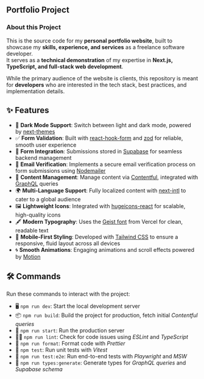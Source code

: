 ## Portfolio Project

### About this Project

This is the source code for my **personal portfolio website**, built to showcase my **skills, experience, and services** as a freelance software developer.  
It serves as a **technical demonstration** of my expertise in **Next.js, TypeScript, and full-stack web development**.

While the primary audience of the website is clients, this repository is meant for **developers** who are interested in the tech stack, best practices, and implementation details.

## ✨ Features

- 🌙 **Dark Mode Support**: Switch between light and dark mode, powered by [next-themes](https://github.com/pacocoursey/next-themes)
- ✅ **Form Validation**: Built with [react-hook-form](https://react-hook-form.com) and [zod](https://zod.dev) for reliable, smooth user experience
- 💾 **Form Integration**: Submissions stored in [Supabase](https://supabase.com) for seamless backend management
- 📧 **Email Verification**: Implements a secure email verification process on form submissions using [Nodemailer](https://nodemailer.com)
- 📄 **Content Management**: Manage content via [Contentful](https://contentful.com), integrated with [GraphQL](https://graphql.org/) queries
- 🌍 **Multi-Language Support**: Fully localized content with [next-intl](https://next-intl.dev/) to cater to a global audience
- 🖼️ **Lightweight Icons**: Integrated with [hugeicons-react](https://hugeicons.com) for scalable, high-quality icons
- 🖋️ **Modern Typography**: Uses the [Geist font](https://vercel.com/font) from Vercel for clean, readable text
- 📱 **Mobile-First Styling**: Developed with [Tailwind CSS](https://tailwindcss.com) to ensure a responsive, fluid layout across all devices
- 🌀 **Smooth Animations**: Engaging animations and scroll effects powered by [Motion](https://motion.dev/)

## 🛠 Commands

Run these commands to interact with the project:

- 🖥️ `npm run dev`: Start the local development server
- 📦 `npm run build`: Build the project for production, fetch initial _Contentful queries_
- 🚀 `npm run start`: Run the production server
- 🧑‍💻 `npm run lint`: Check for code issues using _ESLint_ and _TypeScript_
- 🎨 `npm run format`: Format code with _Prettier_
- 🧪 `npm test`: Run unit tests with _Vitest_
- 🎯 `npm run test:e2e`: Run end-to-end tests with _Playwright_ and _MSW_
- 🧬 `npm run types:generate`: Generate types for _GraphQL queries_ and _Supabase schema_
